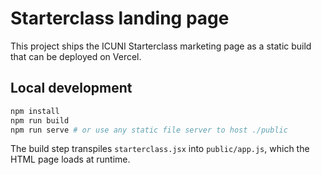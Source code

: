 # Starterclass landing page

This project ships the ICUNI Starterclass marketing page as a static build that can be deployed on Vercel.

## Local development

```bash
npm install
npm run build
npm run serve # or use any static file server to host ./public
```

The build step transpiles `starterclass.jsx` into `public/app.js`, which the HTML page loads at runtime.
